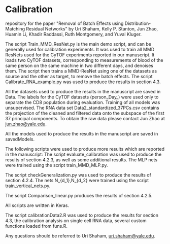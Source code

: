 # Calibration

repository for the paper "Removal of Batch Effects using Distribution-Matching Residual Networks" by Uri Shaham, Kelly P. Stanton, Jun Zhao, Huamin Li, Khadir Raddassi, Ruth Montgomery, and Yuval Kluger.

The script Train_MMD_ResNet.py is the main demo script, and can be generally used for calibration experiments. It was used to train all MMD ResNets used for the CyTOF experiments reported in our manuscript.
It loads two CyTOF datasets, corresponding to measurements of blood of the same person on the same machine in two different days, and denoises them. The script then trains a MMD-ResNet using one of the datasets as source and the other as target, to remove the batch effects. 
The script Calibrate_RNA_example.py was used to produce the results in section 4.3.

All the datasets used to produce the results in the manuscript are saved in Data.
The labels for the CyTOF datasets (person_Day_) were used only to separate the CD8 population during evaluation. Training of all models was unsupervised.
The RNA data set Data2_standardized_37PCs.csv contains the projection of the cleaned and filtered data onto the subspace of the first 37 principal components. To obtain the raw data please contact Jun Zhao at jun.zhao@yale.edu.  

All the models used to produce the results in the manuscript are saved in savedModels.



The following scripts were used to produce more results which are reported in the manuscript:
The script evaluate_calibration was used to produce the results of section 4.2.3, as well as some additional results.
The MLP nets were trained using the script train_MMD_MLP.py.

The script checkGeneralization.py was used to produce the results of section 4.2.4. The nets N_{d_1},N_{d_2} were trained using the script train_vertical_nets.py.

The script Comparison_linear.py produces the results of section 4.2.5.

All scripts are written in Keras.

The script calibrationData2.R was used to produce the results for section 4.3, the calibration analysis on single cell RNA data, several custom functions loaded from funs.R.

Any questions should be referred to Uri Shaham, uri.shaham@yale.edu.
